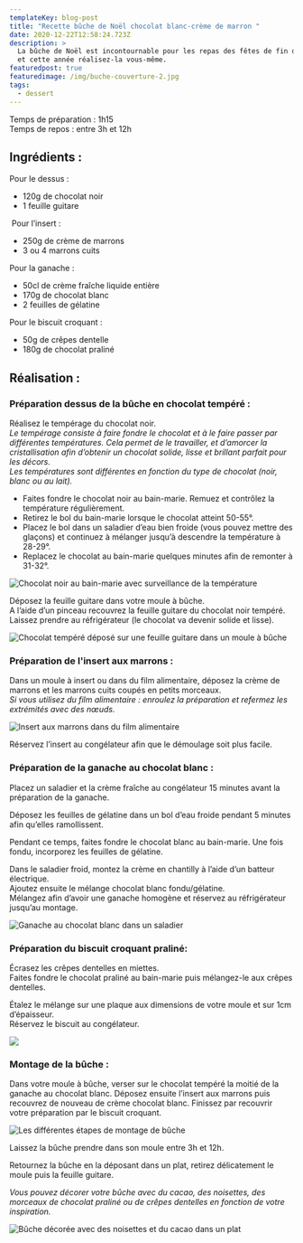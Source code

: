 ```yaml
---
templateKey: blog-post
title: "Recette bûche de Noël chocolat blanc-crème de marron "
date: 2020-12-22T12:58:24.723Z
description: >
  La bûche de Noël est incontournable pour les repas des fêtes de fin d'année,
  et cette année réalisez-la vous-même. 
featuredpost: true
featuredimage: /img/buche-couverture-2.jpg
tags:
  - dessert
---
```

Temps de préparation : 1h15\
Temps de repos : entre 3h et 12h

## Ingrédients :

Pour le dessus :

* 120g de chocolat noir
* 1 feuille guitare

 Pour l’insert :

* 250g de crème de marrons
* 3 ou 4 marrons cuits

Pour la ganache :

* 50cl de crème fraîche liquide entière
* 170g de chocolat blanc
* 2 feuilles de gélatine

Pour le biscuit croquant :

* 50g de crêpes dentelle
* 180g de chocolat praliné

## Réalisation :

### Préparation dessus de la bûche en chocolat tempéré :

Réalisez le tempérage du chocolat noir.\
*Le tempérage consiste à faire fondre le chocolat et à le faire passer par différentes températures. Cela permet de le travailler, et d’amorcer la cristallisation afin d’obtenir un chocolat solide, lisse et brillant parfait pour les décors.*\
*Les températures sont différentes en fonction du type de chocolat (noir, blanc ou au lait).*

* Faites fondre le chocolat noir au bain-marie. Remuez et contrôlez la température régulièrement.
* Retirez le bol du bain-marie lorsque le chocolat atteint 50-55°.
* Placez le bol dans un saladier d’eau bien froide (vous pouvez mettre des glaçons) et continuez à mélanger jusqu’à descendre la température à 28-29°.
* Replacez le chocolat au bain-marie quelques minutes afin de remonter à 31-32°.

![Chocolat noir au bain-marie avec surveillance de la température](/img/temperage.jpg "Tempérage chocolat")

Déposez la feuille guitare dans votre moule à bûche.\
A l’aide d’un pinceau recouvrez la feuille guitare du chocolat noir tempéré.\
Laissez prendre au réfrigérateur (le chocolat va devenir solide et lisse).

![Chocolat tempéré déposé sur une feuille guitare dans un moule à bûche](/img/temperage-guitare.jpg "Montage dessus de la bûche")

### Préparation de l'insert aux marrons :

Dans un moule à insert ou dans du film alimentaire, déposez la crème de marrons et les marrons cuits coupés en petits morceaux.\
*Si vous utilisez du film alimentaire : enroulez la préparation et refermez les extrémités avec des nœuds.*

![Insert aux marrons dans du film alimentaire](/img/insert-marrons.png "Insert marrons")

Réservez l’insert au congélateur afin que le démoulage soit plus facile.

### Préparation de la ganache au chocolat blanc :

Placez un saladier et la crème fraîche au congélateur 15 minutes avant la préparation de la ganache. 

Déposez les feuilles de gélatine dans un bol d’eau froide pendant 5 minutes afin qu’elles ramollissent.

Pendant ce temps, faites fondre le chocolat blanc au bain-marie. Une fois fondu, incorporez les feuilles de gélatine. 

Dans le saladier froid, montez la crème en chantilly à l’aide d’un batteur électrique.\
Ajoutez ensuite le mélange chocolat blanc fondu/gélatine.\
Mélangez afin d’avoir une ganache homogène et réservez au réfrigérateur jusqu’au montage.

![Ganache au chocolat blanc dans un saladier ](/img/ganache.jpg "Ganache au chocolat blanc")

### Préparation du biscuit croquant praliné:

Écrasez les crêpes dentelles en miettes.\
Faites fondre le chocolat praliné au bain-marie puis mélangez-le aux crêpes dentelles.

Étalez le mélange sur une plaque aux dimensions de votre moule et sur 1cm d’épaisseur. \
Réservez le biscuit au congélateur.

![](/img/biscuits-croquand.jpg)

### Montage de la bûche :

Dans votre moule à bûche, verser sur le chocolat tempéré la moitié de la ganache au chocolat blanc. Déposez ensuite l’insert aux marrons puis recouvrez de nouveau de crème chocolat blanc. Finissez par recouvrir votre préparation par le biscuit croquant.

![Les différentes étapes de montage de bûche](/img/montage-buche.png "Montage de la bûche")

Laissez la bûche prendre dans son moule entre 3h et 12h.

Retournez la bûche en la déposant dans un plat, retirez délicatement le moule puis la feuille guitare.

*Vous pouvez décorer votre bûche avec du cacao, des noisettes, des morceaux de chocolat praliné ou de crêpes dentelles en fonction de votre inspiration.*

![Bûche décorée avec des noisettes et du cacao dans un plat](/img/buche-couverture-.jpg "Bûche décorée ")